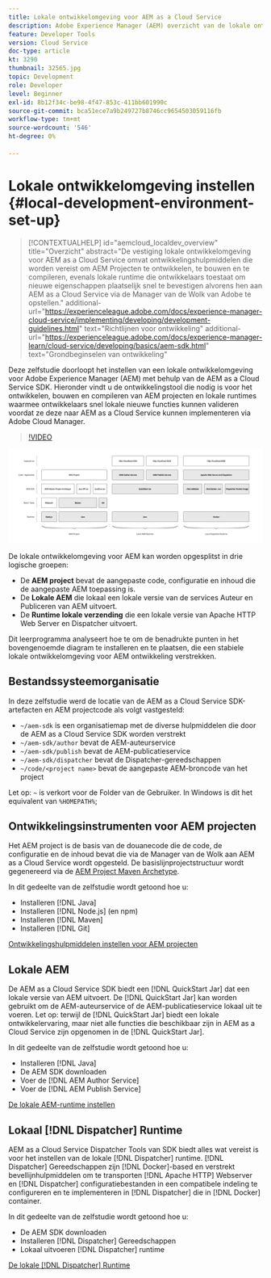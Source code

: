 ```yaml
---
title: Lokale ontwikkelomgeving voor AEM as a Cloud Service
description: Adobe Experience Manager (AEM) overzicht van de lokale ontwikkelomgeving.
feature: Developer Tools
version: Cloud Service
doc-type: article
kt: 3290
thumbnail: 32565.jpg
topic: Development
role: Developer
level: Beginner
exl-id: 8b12f34c-be98-4f47-853c-411bb601990c
source-git-commit: bca51ece7a9b249727b8746cc9654503059116fb
workflow-type: tm+mt
source-wordcount: '546'
ht-degree: 0%

---
```


# Lokale ontwikkelomgeving instellen {#local-development-environment-set-up}

>[!CONTEXTUALHELP]
>id="aemcloud_localdev_overview"
>title="Overzicht"
>abstract="De vestiging lokale ontwikkelomgeving voor AEM as a Cloud Service omvat ontwikkelingshulpmiddelen die worden vereist om AEM Projecten te ontwikkelen, te bouwen en te compileren, evenals lokale runtime die ontwikkelaars toestaat om nieuwe eigenschappen plaatselijk snel te bevestigen alvorens hen aan AEM as a Cloud Service via de Manager van de Wolk van Adobe te opstellen."
>additional-url="https://experienceleague.adobe.com/docs/experience-manager-cloud-service/implementing/developing/development-guidelines.html" text="Richtlijnen voor ontwikkeling"
>additional-url="https://experienceleague.adobe.com/docs/experience-manager-learn/cloud-service/developing/basics/aem-sdk.html" text="Grondbeginselen van ontwikkeling"

Deze zelfstudie doorloopt het instellen van een lokale ontwikkelomgeving voor Adobe Experience Manager (AEM) met behulp van de AEM as a Cloud Service SDK. Hieronder vindt u de ontwikkelingstool die nodig is voor het ontwikkelen, bouwen en compileren van AEM projecten en lokale runtimes waarmee ontwikkelaars snel lokale nieuwe functies kunnen valideren voordat ze deze naar AEM as a Cloud Service kunnen implementeren via Adobe Cloud Manager.

>[!VIDEO](https://video.tv.adobe.com/v/32565/?quality=12&learn=on)

![AEM as a Cloud Service Local Development Environment Technology Stack](./assets/overview/aem-sdk-technology-stack.png)

De lokale ontwikkelomgeving voor AEM kan worden opgesplitst in drie logische groepen:

+ De __AEM project__ bevat de aangepaste code, configuratie en inhoud die de aangepaste AEM toepassing is.
+ De __Lokale AEM__ die lokaal een lokale versie van de services Auteur en Publiceren van AEM uitvoert.
+ De __Runtime lokale verzending__ die een lokale versie van Apache HTTP Web Server en Dispatcher uitvoert.

Dit leerprogramma analyseert hoe te om de benadrukte punten in het bovengenoemde diagram te installeren en te plaatsen, die een stabiele lokale ontwikkelomgeving voor AEM ontwikkeling verstrekken.

## Bestandssysteemorganisatie

In deze zelfstudie werd de locatie van de AEM as a Cloud Service SDK-artefacten en AEM projectcode als volgt vastgesteld:

+ `~/aem-sdk` is een organisatiemap met de diverse hulpmiddelen die door de AEM as a Cloud Service SDK worden verstrekt
+ `~/aem-sdk/author` bevat de AEM-auteurservice
+ `~/aem-sdk/publish` bevat de AEM-publicatieservice
+ `~/aem-sdk/dispatcher` bevat de Dispatcher-gereedschappen
+ `~/code/<project name>` bevat de aangepaste AEM-broncode van het project

Let op: `~` is verkort voor de Folder van de Gebruiker. In Windows is dit het equivalent van `%HOMEPATH%`;

## Ontwikkelingsinstrumenten voor AEM projecten

Het AEM project is de basis van de douanecode die de code, de configuratie en de inhoud bevat die via de Manager van de Wolk aan AEM as a Cloud Service wordt opgesteld. De basislijnprojectstructuur wordt gegenereerd via de [AEM Project Maven Archetype](https://github.com/adobe/aem-project-archetype).

In dit gedeelte van de zelfstudie wordt getoond hoe u:

+ Installeren [!DNL Java]
+ Installeren [!DNL Node.js] (en npm)
+ Installeren [!DNL Maven]
+ Installeren [!DNL Git]

[Ontwikkelingshulpmiddelen instellen voor AEM projecten](./development-tools.md)

## Lokale AEM

De AEM as a Cloud Service SDK biedt een [!DNL QuickStart Jar] dat een lokale versie van AEM uitvoert. De [!DNL QuickStart Jar] kan worden gebruikt om de AEM-auteurservice of de AEM-publicatieservice lokaal uit te voeren. Let op: terwijl de [!DNL QuickStart Jar] biedt een lokale ontwikkelervaring, maar niet alle functies die beschikbaar zijn in AEM as a Cloud Service zijn opgenomen in de [!DNL QuickStart Jar].

In dit gedeelte van de zelfstudie wordt getoond hoe u:

+ Installeren [!DNL Java]
+ De AEM SDK downloaden
+ Voer de [!DNL AEM Author Service]
+ Voer de [!DNL AEM Publish Service]

[De lokale AEM-runtime instellen](./aem-runtime.md)

## Lokaal [!DNL Dispatcher] Runtime

AEM as a Cloud Service Dispatcher Tools van SDK biedt alles wat vereist is voor het instellen van de lokale [!DNL Dispatcher] runtime. [!DNL Dispatcher] Gereedschappen zijn [!DNL Docker]-based en verstrekt bevellijnhulpmiddelen om te transporten [!DNL Apache HTTP] Webserver en [!DNL Dispatcher] configuratiebestanden in een compatibele indeling te configureren en te implementeren in [!DNL Dispatcher] die in [!DNL Docker] container.

In dit gedeelte van de zelfstudie wordt getoond hoe u:

+ De AEM SDK downloaden
+ Installeren [!DNL Dispatcher] Gereedschappen
+ Lokaal uitvoeren [!DNL Dispatcher] runtime

[De lokale [!DNL Dispatcher] Runtime](./dispatcher-tools.md)
